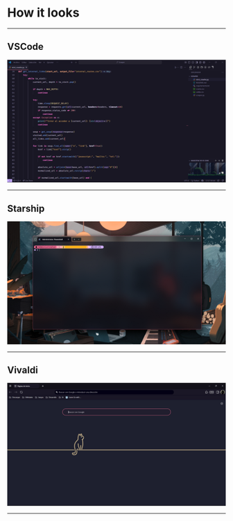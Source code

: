 # How it looks

---

## VSCode

![image](Images\vscode.png)

---

## Starship

![image](Images\starship.png)

---

## Vivaldi

![image](Images\vivaldi.png)

---
